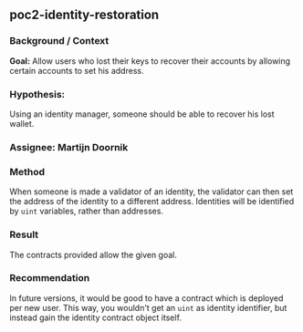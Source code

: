 ## poc2-identity-restoration

### Background / Context
**Goal:** Allow users who lost their keys to recover their accounts by allowing certain accounts to set his address.

### Hypothesis:
Using an identity manager, someone should be able to recover his lost wallet. 

### Assignee: Martijn Doornik

### Method
When someone is made a validator of an identity, the validator can then set the address of the identity to a 
different address. Identities will be identified by `uint` variables, rather than addresses. 

### Result
The contracts provided allow the given goal. 

### Recommendation
In future versions, it would be good to have a contract which is deployed per new user. This way, you wouldn't 
get an `uint` as identity identifier, but instead gain the identity contract object itself. 
